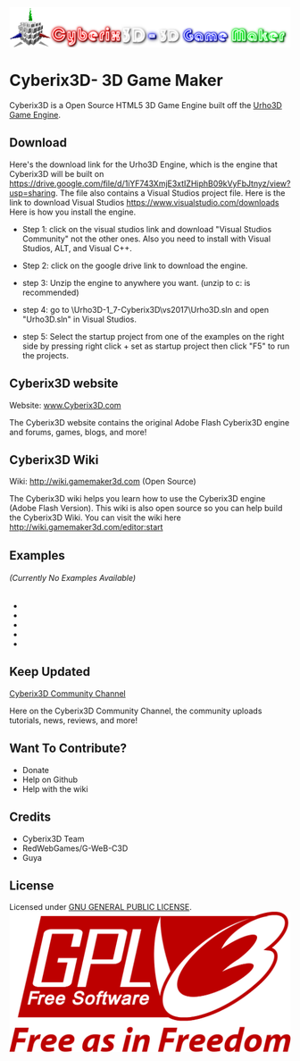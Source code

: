 ![Cyberix3D logo](https://github.com/RedWebGames/Cyberix3D/blob/RedWebGames-patch-1/Cyberix3D2.0Logo.png)
# Cyberix3D- 3D Game Maker
Cyberix3D is a Open Source HTML5 3D Game Engine built off the [Urho3D Game Engine](https://urho3d.github.io/).
## Download
Here's the download link for the Urho3D Engine, which is the engine that Cyberix3D will be built on https://drive.google.com/file/d/1iYF743XmjE3xtIZHiphB09kVyFbJtnyz/view?usp=sharing.  The file also contains a Visual Studios project file.  Here is the link to download Visual Studios https://www.visualstudio.com/downloads
Here is how you install the engine.
 * Step 1: click on the visual studios link and download "Visual Studios Community" not the other ones. Also you need to install with Visual Studios, ALT, and Visual C++.
 
 * Step 2: click on the google drive link to download the engine.
 * step 3: Unzip the engine to anywhere you want. (unzip to c: is recommended)
 * step 4: go to \Urho3D-1_7-Cyberix3D\vs2017\Urho3D.sln and open "Urho3D.sln" in Visual Studios.
 * step 5: Select the startup project from one of the examples on the right side by pressing right click + set as startup project then click "F5" to run the projects.
## Cyberix3D website
Website: www.Cyberix3D.com

The Cyberix3D website contains the original Adobe Flash Cyberix3D engine and forums, games, blogs, and more!
## Cyberix3D Wiki
Wiki: http://wiki.gamemaker3d.com (Open Source)

The Cyberix3D wiki helps you learn how to use the Cyberix3D engine (Adobe Flash Version).  This wiki is also open source so you can help build the Cyberix3D Wiki.  You can visit the wiki here http://wiki.gamemaker3d.com/editor:start
## Examples
###### (Currently No Examples Available)
-
-
-
-
-
## Keep Updated
[Cyberix3D Community Channel](https://www.youtube.com/channel/UCyg-Q4FEaUaz5zOt75_doFw)

Here on the Cyberix3D Community Channel, the community uploads tutorials, news, reviews, and more!
## Want To Contribute?
* Donate
* Help on Github
* Help with the wiki
## Credits
- Cyberix3D Team
- RedWebGames/G-WeB-C3D
- Guya
## License
Licensed under [GNU GENERAL PUBLIC LICENSE](https://github.com/RedWebGames/Cyberix3D/blob/master/LICENSE).
![GNU Logo](https://github.com/RedWebGames/Cyberix3D/blob/RedWebGames-patch-1/1200px-GPLv3_Logo.svg.png)

